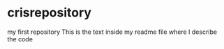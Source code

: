 # crisrepository
my first repository
This is the text inside my readme file where I describe the code
